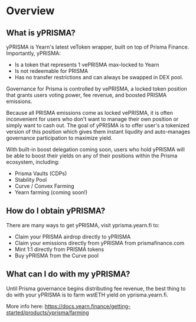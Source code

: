 # Overview

## What is yPRISMA?

yPRISMA is Yearn's latest veToken wrapper, built on top of Prisma Finance. Importantly, yPRISMA:

- Is a token that represents 1 vePRISMA max-locked to Yearn 
- Is not redeemable for PRISMA
- Has no transfer restrictions and can always be swapped in DEX pool.

Governance for Prisma is controlled by vePRISMA, a locked token position that grants users voting power, fee revenue, and boosted PRISMA emissions.

Because all PRISMA emissions come as locked vePRISMA, it is often inconvenient for users who don't want to manage their own position or simply want to cash out. The goal of yPRISMA is to offer user's a tokenized version of this position which gives them instant liqudity and auto-manages governance participation to maximize yield.

With built-in boost delegation coming soon, users who hold yPRISMA will be able to boost their yields on any of their positions within the Prisma ecosystem, including:

- Prisma Vaults (CDPs)
- Stability Pool
- Curve / Convex Farming
- Yearn farming (coming soon!)

## How do I obtain yPRISMA?

There are many ways to get yPRISMA, visit yprisma.yearn.fi to:

- Claim your PRISMA airdrop directly to yPRISMA
- Claim your emissions directly from yPRISMA from prismafinance.com
- Mint 1:1 directly from PRISMA tokens
- Buy yPRISMA from the Curve pool


## What can I do with my yPRISMA?

Until Prisma governance begins distributing fee revenue, the best thing to do with your yPRISMA is to farm wstETH yield on yprisma.yearn.fi.

More info here: https://docs.yearn.finance/getting-started/products/yprisma/farming